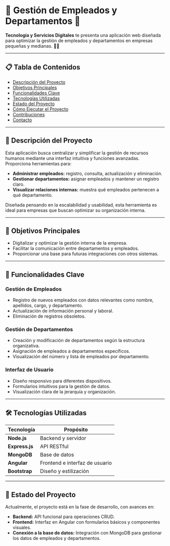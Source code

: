 # 🌟 Gestión de Empleados y Departamentos 🌟

**Tecnología y Servicios Digitales** te presenta una aplicación web diseñada para optimizar la gestión de empleados y departamentos en empresas pequeñas y medianas. 💼✨

---

## 📋 **Tabla de Contenidos**
- [Descripción del Proyecto](#descripción-del-proyecto)
- [Objetivos Principales](#objetivos-principales)
- [Funcionalidades Clave](#funcionalidades-clave)
- [Tecnologías Utilizadas](#tecnologías-utilizadas)
- [Estado del Proyecto](#estado-del-proyecto)
- [Cómo Ejecutar el Proyecto](#cómo-ejecutar-el-proyecto)
- [Contribuciones](#contribuciones)
- [Contacto](#contacto)

---

## 🎯 **Descripción del Proyecto**

Esta aplicación busca centralizar y simplificar la gestión de recursos humanos mediante una interfaz intuitiva y funciones avanzadas. Proporciona herramientas para:
- **Administrar empleados:** registro, consulta, actualización y eliminación.
- **Gestionar departamentos:** asignar empleados y mantener un registro claro.
- **Visualizar relaciones internas:** muestra qué empleados pertenecen a qué departamento.

Diseñada pensando en la escalabilidad y usabilidad, esta herramienta es ideal para empresas que buscan optimizar su organización interna.

---

## 🥅 **Objetivos Principales**

- Digitalizar y optimizar la gestión interna de la empresa.
- Facilitar la comunicación entre departamentos y empleados.
- Proporcionar una base para futuras integraciones con otros sistemas.

---

## 🌟 **Funcionalidades Clave**

### **Gestión de Empleados**
- Registro de nuevos empleados con datos relevantes como nombre, apellidos, cargo, y departamento.
- Actualización de información personal y laboral.
- Eliminación de registros obsoletos.

### **Gestión de Departamentos**
- Creación y modificación de departamentos según la estructura organizativa.
- Asignación de empleados a departamentos específicos.
- Visualización del número y lista de empleados por departamento.

### **Interfaz de Usuario**
- Diseño responsivo para diferentes dispositivos.
- Formularios intuitivos para la gestión de datos.
- Visualización clara de la jerarquía y organización.

---

## 🛠️ **Tecnologías Utilizadas**

| Tecnología       | Propósito                          |
|------------------|------------------------------------|
| **Node.js**      | Backend y servidor                |
| **Express.js**   | API RESTful                       |
| **MongoDB**      | Base de datos                     |
| **Angular**      | Frontend e interfaz de usuario    |
| **Bootstrap**    | Diseño y estilización             |

---

## 🚧 **Estado del Proyecto**

Actualmente, el proyecto está en la fase de desarrollo, con avances en:
- **Backend:** API funcional para operaciones CRUD.
- **Frontend:** Interfaz en Angular con formularios básicos y componentes visuales.
- **Conexión a la base de datos:** Integración con MongoDB para gestionar los datos de empleados y departamentos.


